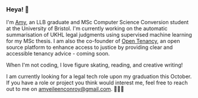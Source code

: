 ### Heya! 👋

I'm [Amy](https://www.amyconroy.co.uk), an LLB graduate and MSc Computer Science Conversion student at the University of Bristol. I'm currently working on the automatic summarisation of UKHL legal judgments using supervised machine learning for my MSc thesis. I am also the co-founder of [Open Tenancy](https://github.com/open-tenancy), an open source platform to enhance access to justice by providing clear and accessible tenancy advice - coming soon. 

When I'm not coding, I love figure skating, reading, and creative writing! 

I am currently looking for a legal tech role upon my graduation this October. If you have a role or project you think would interest me, feel free to reach out to me on amyeileenconroy@gmail.com. 👯😄✨

<!--
**amyconroy/amyconroy** is a ✨ _special_ ✨ repository because its `README.md` (this file) appears on your GitHub profile.

Here are some ideas to get you started:

- 🔭 I’m currently working on ...
- 🌱 I’m currently learning ...
- 👯 I’m looking to collaborate on ...
- 🤔 I’m looking for help with ...
- 💬 Ask me about ...
- 📫 How to reach me: ...
- 😄 Pronouns: ...
- ⚡ Fun fact: ...
-->

